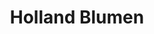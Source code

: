 ---
title: "Holland Blumen"
url: /klagenfurt-am-woerthersee/holland-blumen-st-veiter-strasse-2/
shop: Blumen
---